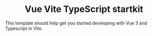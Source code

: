 <h1 align="center">Vue Vite TypeScript startkit</h1>

This template should help get you started developing with Vue 3 and Typescript in Vite.

## 


